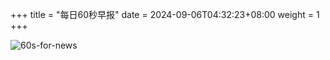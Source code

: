 +++
title = "每日60秒早报"
date = 2024-09-06T04:32:23+08:00
weight = 1
+++

![60s-for-news](/img/zaobao/zaobao.png "由 ALAPI 提供支持")
